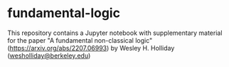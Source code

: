 # fundamental-logic

This repository contains a Jupyter notebook with supplementary material for the paper "A fundamental non-classical logic" (https://arxiv.org/abs/2207.06993) by Wesley H. Holliday (wesholliday@berkeley.edu)
